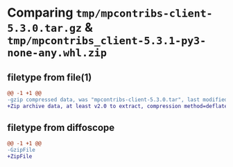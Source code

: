 # Comparing `tmp/mpcontribs-client-5.3.0.tar.gz` & `tmp/mpcontribs_client-5.3.1-py3-none-any.whl.zip`

## filetype from file(1)

```diff
@@ -1 +1 @@
-gzip compressed data, was "mpcontribs-client-5.3.0.tar", last modified: Fri Apr 28 00:40:23 2023, max compression
+Zip archive data, at least v2.0 to extract, compression method=deflate
```

## filetype from diffoscope

```diff
@@ -1 +1 @@
-GzipFile
+ZipFile
```

